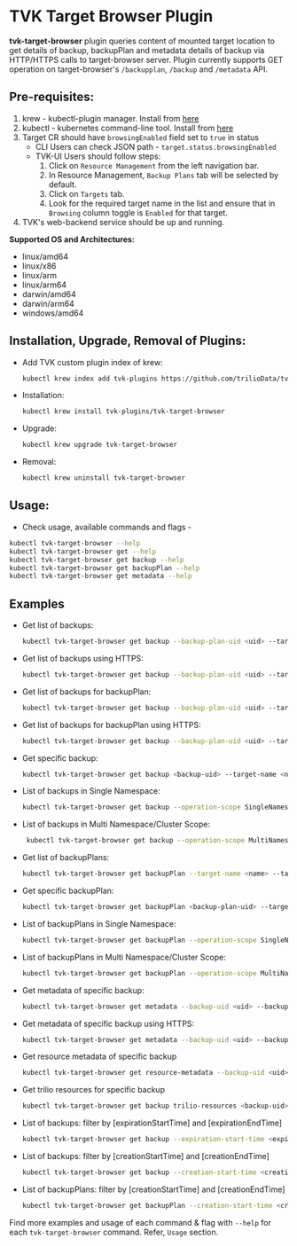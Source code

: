 # TVK Target Browser Plugin

**tvk-target-browser** plugin queries content of mounted target location to get details of backup, backupPlan and
metadata details of backup via HTTP/HTTPS calls to target-browser server. Plugin currently supports GET operation on
target-browser's `/backupplan`, `/backup` and `/metadata` API.

## Pre-requisites:

1. krew - kubectl-plugin manager. Install from [here](https://krew.sigs.k8s.io/docs/user-guide/setup/install/)
2. kubectl - kubernetes command-line tool. Install from [here](https://kubernetes.io/docs/tasks/tools/install-kubectl/)
3. Target CR should have `browsingEnabled` field set to `true` in status
    - CLI Users can check JSON path - `target.status.browsingEnabled`
    - TVK-UI Users should follow steps:
        1. Click on `Resource Management` from the left navigation bar.
        2. In Resource Management, `Backup Plans` tab will be selected by default.
        3. Click on `Targets` tab.
        4. Look for the required target name in the list and ensure that in `Browsing` column toggle is `Enabled` for
           that target.
4. TVK's web-backend service should be up and running.

**Supported OS and Architectures:**

- linux/amd64
- linux/x86
- linux/arm
- linux/arm64
- darwin/amd64
- darwin/arm64
- windows/amd64

## Installation, Upgrade, Removal of Plugins:

- Add TVK custom plugin index of krew:

  ```bash
  kubectl krew index add tvk-plugins https://github.com/trilioData/tvk-plugins.git
  ```

- Installation:

  ```bash
  kubectl krew install tvk-plugins/tvk-target-browser
  ```

- Upgrade:

  ```bash
  kubectl krew upgrade tvk-target-browser
  ```

- Removal:

  ```bash
  kubectl krew uninstall tvk-target-browser
  ```

## Usage:

- Check usage, available commands and flags -

```bash
kubectl tvk-target-browser --help
kubectl tvk-target-browser get --help
kubectl tvk-target-browser get backup --help
kubectl tvk-target-browser get backupPlan --help
kubectl tvk-target-browser get metadata --help
```

## Examples

- Get list of backups:

  ```bash
  kubectl tvk-target-browser get backup --backup-plan-uid <uid> --target-name <name> --target-namespace <namespace>
  ```

- Get list of backups using HTTPS:
  ```bash
  kubectl tvk-target-browser get backup --backup-plan-uid <uid> --target-name <name> --target-namespace <namespace> --use-https true --certificate-authority <certificate-path>
  ```

- Get list of backups for backupPlan:
  ```bash
  kubectl tvk-target-browser get backup --backup-plan-uid <uid> --target-name <name> --target-namespace <namespace>
  ```

- Get list of backups for backupPlan using HTTPS:
  ```bash
  kubectl tvk-target-browser get backup --backup-plan-uid <uid> --target-name <name> --target-namespace <namespace> --use-https true --certificate-authority <certificate-path>
  ```

- Get specific backup:
  ```bash
  kubectl tvk-target-browser get backup <backup-uid> --target-name <name> --target-namespace <namespace>
  ```
- List of backups in Single Namespace:
  ```bash
  kubectl tvk-target-browser get backup --operation-scope SingleNamespace --target-name <name> --target-namespace <namespace>
  ```
- List of backups in Multi Namespace/Cluster Scope:
  ```bash
   kubectl tvk-target-browser get backup --operation-scope MultiNamespace --target-name <name> --target-namespace <namespace>
  ```

- Get list of backupPlans:
  ```bash
  kubectl tvk-target-browser get backupPlan --target-name <name> --target-namespace <namespace>
  ```

- Get specific backupPlan:
  ```bash
  kubectl tvk-target-browser get backupPlan <backup-plan-uid> --target-name <name> --target-namespace <namespace>
  ```
- List of backupPlans in Single Namespace:
  ```bash
  kubectl tvk-target-browser get backupPlan --operation-scope SingleNamespace --target-name <name> --target-namespace <namespace>
  ```
- List of backupPlans in Multi Namespace/Cluster Scope:
  ```bash
  kubectl tvk-target-browser get backupPlan --operation-scope MultiNamespace --target-name <name> --target-namespace <namespace>
  ```

- Get metadata of specific backup:
  ```bash
  kubectl tvk-target-browser get metadata --backup-uid <uid> --backup-plan-uid <uid> --target-name <name> --target-namespace <namespace>
  ```

- Get metadata of specific backup using HTTPS:
  ```bash
  kubectl tvk-target-browser get metadata --backup-uid <uid> --backup-plan-uid <uid> --target-name <name> --target-namespace <namespace> --use-https true --certificate-authority <certificate-path>
  ```


- Get resource metadata of specific backup
  ```bash
  kubectl tvk-target-browser get resource-metadata --backup-uid <uid> --backup-plan-uid <uid> --target-name <name> --target-namespace <namespace> --group <group> --version <version> --kind <kind> --name <resource-name>
  ```

- Get trilio resources for specific backup
  ```bash
  kubectl tvk-target-browser get backup trilio-resources <backup-uid> --backup-plan-uid <uid> --kinds ClusterBackupPlan,Backup,Hook --target-name <name> --target-namespace <namespace>
  ```

- List of backups: filter by [expirationStartTime] and [expirationEndTime]
  ```bash
  kubectl tvk-target-browser get backup --expiration-start-time <expiration-start-time> --expiration-end-time <expiration-end-time> --target-name <name> --target-namespace <namespace>
  ```

- List of backups: filter by [creationStartTime] and [creationEndTime]
  ```bash
  kubectl tvk-target-browser get backup --creation-start-time <creation-start-time> --creation-end-time <creation-end-time> --target-name <name> --target-namespace <namespace>
  ```

- List of backupPlans: filter by [creationStartTime] and [creationEndTime]
  ```bash
  kubectl tvk-target-browser get backupPlan --creation-start-time <creation-start-time> --creation-end-time <creation-end-time>--target-name <name> --target-namespace <namespace>
  ```

Find more examples and usage of each command & flag with `--help` for each `tvk-target-browser` command. Refer, `Usage`
section.

